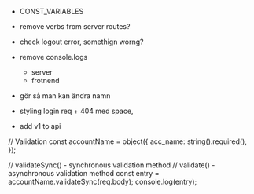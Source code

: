 
* CONST_VARIABLES
* remove verbs from server routes?
* check logout error, somethign worng?

* remove console.logs
  * server
  * frotnend

* gör så man kan ändra namn 

* styling login req + 404 med space,

* add v1 to api




// Validation
const accountName = object({
    acc_name: string().required(),
});

  // validateSync() - synchronous validation method
        // validate() - asynchronous validation method
        const entry = accountName.validateSync(req.body);
        console.log(entry);





 